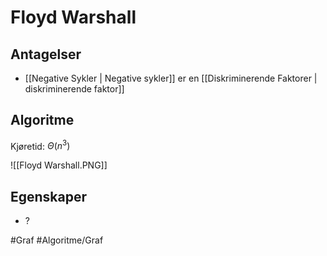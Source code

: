 # Floyd Warshall

## Antagelser
-	[[Negative Sykler | Negative sykler]] er en
[[Diskriminerende Faktorer | diskriminerende faktor]]

## Algoritme
Kjøretid: $\Theta(n^3)$

![[Floyd Warshall.PNG]]

## Egenskaper
-	?


#Graf 
#Algoritme/Graf